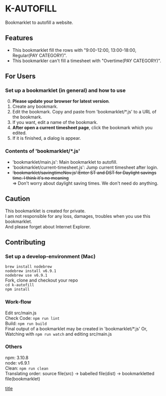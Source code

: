K-AUTOFILL
====

Bookmarklet to autofill a website.

## Features
- This bookmarklet fill the rows with "9:00-12:00, 13:00-18:00, Regular(PAY CATEGORY)".  
- This bookmarkler can't fill a timesheet with "Overtime(PAY CATEGORY)".  

## For Users
### Set up a bookmarklet (in general) and how to use
0. **Please update your browser for latest version**.  
1. Create any bookmark.  
2. Edit the bookmark. Copy and paste from 'bookmarklet/*.js' to a URL of the bookmark.  
3. If you want, edit a name of the bookmark.  
4. **After open a current timesheet page**, click the bookmark which you edited.   
5. If it is finished, a dialog is appear.  

### Contents of 'bookmarklet/*.js'  
- 'bookmarklet/main.js': Main bookmarklet to autofill.  
- 'bookmarklet/current-timesheet.js': Jump current timesheet after login.  
- ~~'bookmarklet/savingtimeNov.js':Enter ST and DST for Daylight savings time. I think it's no meaning~~  
=> Don't worry about daylight saving times. We don't need do anything.  

## Caution
This bookmarklet is created for private.  
I am not responsible for any loss, damages, troubles when you use this bookmarklet.  
And please forget about Internet Explorer.

## Contributing
### Set up a develop-environment (Mac)
`brew install nodebrew`  
`nodebrew install v6.9.1`  
`nodebrew use v6.9.1`  
Fork, clone and checkout your repo  
`cd k-autofill`  
`npm install`  
### Work-flow
Edit src/main.js  
Check Code: `npm run lint`  
Build: `npm run build`  
Final output of a bookmarklet may be created in 'bookmarklet/*.js'
Or, Watching with `npm run watch` and editing src/main.js  
### Others
npm: 3.10.8  
node: v6.9.1  
Clean: `npm run clean`  
Translating order: source file(src) -> babelled file(dist) -> bookmarkletted file(bookmarklet)


<a href="javascript:(function(){function%20_asyncToGenerator(a){return%20function(){var%20b=a.apply(this,arguments);return%20new%20Promise(function(d,c){function%20a(g,h){try{var%20e=b[g](h);var%20f=e.value}catch(a){c(a);return}if(e.done){d(f)}else{return%20Promise.resolve(f).then(function(b){a('next',b)},function(b){a('throw',b)})}}return%20a('next')})}}(function(b,c){let%20a=c;a=document.createElement('script');a.src='https://ajax.googleapis.com/ajax/libs/jquery/3.1.1/jquery.min.js';a.onload=function(){b(jQuery.noConflict(true))};document.body.appendChild(a)}(function(a){let%20c=(()=%3E{var%20d=_asyncToGenerator(function*(){console.log('Start:%20Add%20rows');while(true){const%20e=top.frames.ADMIN_CENTER.document.body;const%20d=a('table.reportTable%20%3E%20tbody%20%3E%20.firstRow',e);let%20c=0;for(;c%3Cd.length;c+=1){const%20f=a(d[c]).find('.dateLabel%20%3E%20div').text();if(!f.match(/Sat|Sun/)){const%20h=a(d[c]).find('.icon-plus_circle_16');if(h.length%3E0){h.click();yield%20b(2200);break}}}if(!(c%3Cd.length)){break}}console.log('End:%20Add%20rows');console.log('Start:%20Fill%20Rows%20%26%20Click%20Regular');const%20e=top.frames.ADMIN_CENTER.document.body;const%20d=a('table.reportTable%20%3E%20tbody%20%3E%20.firstRow',e);for(let%20c=0;c%3Cd.length;c+=1){const%20f=a(d[c]).find('.dateLabel%20%3E%20div').text();if(!f.match(/Sat|Sun/)){a(d[c]).find('.clockLeft%20input').attr('value','9:00a');a(d[c]).find('.clockRight%20input').attr('value','12:00p');a(d[c]).next().find('.clockLeft%20input').attr('value','1:00p');a(d[c]).next().find('.clockRight%20input').attr('value','6:00p');a(a(d[c]).find('.icon-List_18')[1]).click();yield%20b(2e3);let%20g=top.frames.ADMIN_CENTER.frames.PopupBodyFrame.document.body;a('.reportTable%20td:contains(%22Regular%22)',g).prev().find('a').click();yield%20b(1e3);a(a(d[c]).next().find('.icon-List_18')[1]).click();yield%20b(2e3);g=top.frames.ADMIN_CENTER.frames.PopupBodyFrame.document.body;a('.reportTable%20td:contains(%22Regular%22)',g).prev().find('a').click();yield%20b(1e3)}}console.log('End:%20Fill%20Rows%20%26%20Click%20Regular');alert('Autofill%20is%20finished!')});return%20function%20a(){return%20d.apply(this,arguments)}})();function%20b(a){return%20new%20Promise(resolve=%3EsetTimeout(resolve,a))}c();return%20this}))}())">title</a>
</a>
